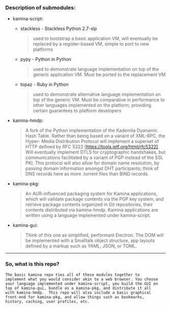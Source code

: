 ### Description of submodules:

* kamina-script:
	* stackless - Stackless Python 2.7-slp
		> used to bootstrap a basic application VM, will eventually be
		replaced by a register-based VM, simple to port to new platforms
		
	* pypy - Python in Python
		> used to demonstrate language implementation on top of the 
		generic application VM.  Must be ported to the replacement VM
		
	* topaz - Ruby in Python
		> used to demonstrate alternative language implementation on top 
		of the generic VM.  Must be comparative in performance to other
		languages implemented on the platform, providing certain 
		guarantees to platform developers
		
* kamina-hmdp:
	> A fork of the Python implementation of the Kademlia Dyanamic Hash
	Table.  Rather than being based on a variant of XML-RPC, the Hyper-
	Media Distribution Protocol will implement a superset of HTTP
	defined by RFC 5322 [https://tools.ietf.org/html/rfc5322].  Will 
	eventually implement DTLS for cryptographic handshakes, but 
	communications facilitated by a variant of PGP instead of the SSL
	PKI.  This protocol will also allow for domain name resolution, by
	passing domain information amongst DHT participants; think of
	DNS records here as more .torrent files than BIND records. 
	
* kamina-pkg:
	> An AUR-influenced packaging system for Kamina applications, which 
	will validate package contents via the PGP key system, and retrieve 
	package contents organized in Git repositories, their contents 
	distributed via kamina-hmdp.  Kamina applications are written using
	a language implemented under kamina-script.
	
* kamina-gui:
	> Think of this one as simplified, performant Electron.  The DOM will
	be implemented with a Smalltalk object structure, app layouts
	defined by a markup such as YAML, JSON, or TOML.
---	
### So, what is this repo?
	
	The basic kamina repo ties all of these modules together to 
	implement what you would consider akin to a web browser. You choose
	your language implemented under kamina-script, you build the GUI on
	top of kamina-gui, bundle as a kamina-pkg, and distribute it all 
	with kamina-hmdp.  This repo will also include a basic graphical
	front-end for kamina-pkg, and allow things such as bookmarks,
	history, caching, user profiles, etc.
